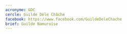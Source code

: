 ```yaml
---
acronyme: GDC
cercle: Guilde Dèle Châche
facebook: https://www.facebook.com/GuildeDeleChache
brief: Guilde Namuroise
---
```

